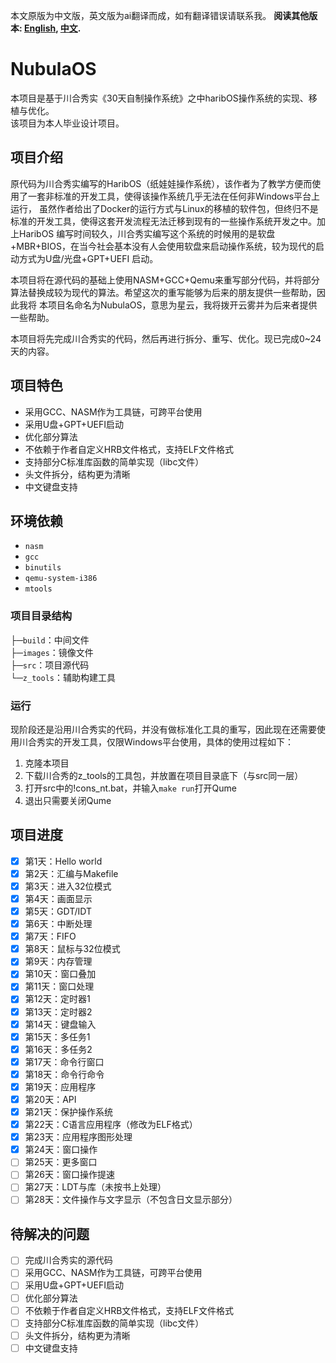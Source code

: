 本文原版为中文版，英文版为ai翻译而成，如有翻译错误请联系我。
**阅读其他版本: [English](README.md), [中文](README_zh.md).**

# NubulaOS
本项目是基于川合秀实《30天自制操作系统》之中haribOS操作系统的实现、移植与优化。
</br>该项目为本人毕业设计项目。

## 项目介绍
原代码为川合秀实编写的HaribOS（纸娃娃操作系统），该作者为了教学方便而使用了一套非标准的开发工具，使得该操作系统几乎无法在任何非Windows平台上运行，
虽然作者给出了Docker的运行方式与Linux的移植的软件包，但终归不是标准的开发工具，使得这套开发流程无法迁移到现有的一些操作系统开发之中。加上HaribOS
编写时间较久，川合秀实编写这个系统的时候用的是软盘+MBR+BIOS，在当今社会基本没有人会使用软盘来启动操作系统，较为现代的启动方式为U盘/光盘+GPT+UEFI
启动。

本项目将在源代码的基础上使用NASM+GCC+Qemu来重写部分代码，并将部分算法替换成较为现代的算法。希望这次的重写能够为后来的朋友提供一些帮助，因此我将
本项目名命名为NubulaOS，意思为星云，我将拨开云雾并为后来者提供一些帮助。

本项目将先完成川合秀实的代码，然后再进行拆分、重写、优化。现已完成0~24天的内容。

## 项目特色
+ 采用GCC、NASM作为工具链，可跨平台使用
+ 采用U盘+GPT+UEFI启动
+ 优化部分算法
+ 不依赖于作者自定义HRB文件格式，支持ELF文件格式
+ 支持部分C标准库函数的简单实现（libc文件）
+ 头文件拆分，结构更为清晰
+ 中文键盘支持

## 环境依赖
+ `nasm`
+ `gcc`
+ `binutils`
+ `qemu-system-i386`
+ `mtools`

### 项目目录结构
├─`build`：中间文件<br>
├─`images`：镜像文件<br>
├─`src`：项目源代码<br>
└─`z_tools`：辅助构建工具<br>

### 运行
现阶段还是沿用川合秀实的代码，并没有做标准化工具的重写，因此现在还需要使用川合秀实的开发工具，仅限Windows平台使用，具体的使用过程如下：
1. 克隆本项目
2. 下载川合秀的z_tools的工具包，并放置在项目目录底下（与src同一层）
3. 打开src中的!cons_nt.bat，并输入`make run`打开Qume
4. 退出只需要关闭Qume

## 项目进度

+ [X] 第1天：Hello world
+ [X] 第2天：汇编与Makefile
+ [X] 第3天：进入32位模式
+ [X] 第4天：画面显示
+ [X] 第5天：GDT/IDT
+ [X] 第6天：中断处理
+ [x] 第7天：FIFO
+ [X] 第8天：鼠标与32位模式
+ [X] 第9天：内存管理
+ [X] 第10天：窗口叠加
+ [X] 第11天：窗口处理
+ [X] 第12天：定时器1
+ [X] 第13天：定时器2
+ [X] 第14天：键盘输入
+ [X] 第15天：多任务1
+ [X] 第16天：多任务2
+ [X] 第17天：命令行窗口
+ [X] 第18天：命令行命令
+ [X] 第19天：应用程序
+ [X] 第20天：API
+ [X] 第21天：保护操作系统
+ [X] 第22天：C语言应用程序（修改为ELF格式）
+ [X] 第23天：应用程序图形处理
+ [X] 第24天：窗口操作
+ [ ] 第25天：更多窗口
+ [ ] 第26天：窗口操作提速
+ [ ] 第27天：LDT与库（未按书上处理）
+ [ ] 第28天：文件操作与文字显示（不包含日文显示部分）

## 待解决的问题
+ [ ] 完成川合秀实的源代码
+ [ ] 采用GCC、NASM作为工具链，可跨平台使用
+ [ ] 采用U盘+GPT+UEFI启动
+ [ ] 优化部分算法
+ [ ] 不依赖于作者自定义HRB文件格式，支持ELF文件格式
+ [ ] 支持部分C标准库函数的简单实现（libc文件）
+ [ ] 头文件拆分，结构更为清晰
+ [ ] 中文键盘支持
